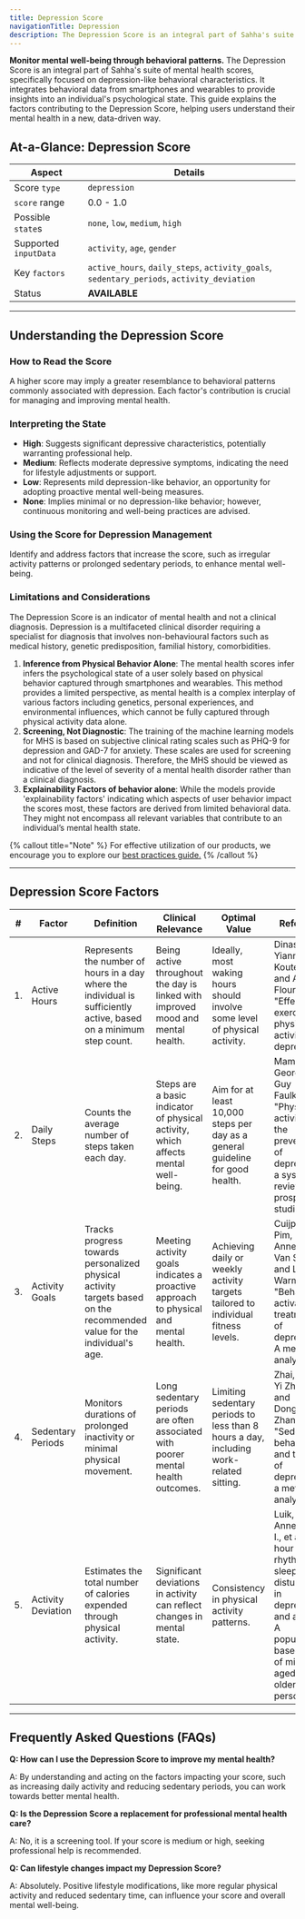 ```yaml
---
title: Depression Score
navigationTitle: Depression
description: The Depression Score is an integral part of Sahha's suite of mental health scores, specifically focused on depression-like behavioral characteristics. It integrates behavioral data from smartphones and wearables to provide insights into your psychological state.
---
```


**Monitor mental well-being through behavioral patterns.** The Depression Score is an integral part of Sahha's suite of mental health scores, specifically focused on depression-like behavioral characteristics. It integrates behavioral data from smartphones and wearables to provide insights into an individual's psychological state. This guide explains the factors contributing to the Depression Score, helping users understand their mental health in a new, data-driven way.

## At-a-Glance: Depression Score

| Aspect                | Details                                                                                    |
| --------------------- | ------------------------------------------------------------------------------------------ |
| Score `type`          | `depression`                                                                               |
| `score` range         | 0.0 - 1.0                                                                                  |
| Possible `state`s     | `none`, `low`, `medium`, `high`                                                            |
| Supported `inputData` | `activity`, `age`, `gender`                                                                |
| Key `factors`         | `active_hours`, `daily_steps`, `activity_goals`, `sedentary_periods`, `activity_deviation` |
| Status                | **AVAILABLE**                                                                              |

---

## Understanding the Depression Score

### How to Read the Score

A higher score may imply a greater resemblance to behavioral patterns commonly associated with depression. Each factor's contribution is crucial for managing and improving mental health.

### Interpreting the State

- **High**: Suggests significant depressive characteristics, potentially warranting professional help.
- **Medium**: Reflects moderate depressive symptoms, indicating the need for lifestyle adjustments or support.
- **Low**: Represents mild depression-like behavior, an opportunity for adopting proactive mental well-being measures.
- **None**: Implies minimal or no depression-like behavior; however, continuous monitoring and well-being practices are advised.

### Using the Score for Depression Management

Identify and address factors that increase the score, such as irregular activity patterns or prolonged sedentary periods, to enhance mental well-being.

### Limitations and Considerations

The Depression Score is an indicator of mental health and not a clinical diagnosis. Depression is a multifaceted clinical disorder requiring a specialist for diagnosis that involves non-behavioural factors such as medical history, genetic predisposition, familial history, comorbidities.

1. **Inference from Physical Behavior Alone**: The mental health scores infer infers the psychological state of a user solely based on physical behavior captured through smartphones and wearables. This method provides a limited perspective, as mental health is a complex interplay of various factors including genetics, personal experiences, and environmental influences, which cannot be fully captured through physical activity data alone.
2. **Screening, Not Diagnostic**: The training of the machine learning models for MHS is based on subjective clinical rating scales such as PHQ-9 for depression and GAD-7 for anxiety. These scales are used for screening and not for clinical diagnosis. Therefore, the MHS should be viewed as indicative of the level of severity of a mental health disorder rather than a clinical diagnosis.
3. **Explainability Factors of behavior alone**: While the models provide 'explainability factors' indicating which aspects of user behavior impact the scores most, these factors are derived from limited behavioral data. They might not encompass all relevant variables that contribute to an individual’s mental health state.

{% callout title="Note" %}
For effective utilization of our products, we encourage you to explore our [best practices guide.](/docs/guides/best-practices)
{% /callout %}

---

## Depression Score Factors

| #   | Factor             | Definition                                                                                                              | Clinical Relevance                                                                   | Optimal Value                                                                          | Reference                                                                                                                                                         |
| --- | ------------------ | ----------------------------------------------------------------------------------------------------------------------- | ------------------------------------------------------------------------------------ | -------------------------------------------------------------------------------------- | ----------------------------------------------------------------------------------------------------------------------------------------------------------------- |
| 1.  | Active Hours       | Represents the number of hours in a day where the individual is sufficiently active, based on a minimum step count.     | Being active throughout the day is linked with improved mood and mental health.      | Ideally, most waking hours should involve some level of physical activity.             | Dinas, P. C., Yiannis Koutedakis, and A. D. Flouris. "Effects of exercise and physical activity on depression."                                                   |
| 2.  | Daily Steps        | Counts the average number of steps taken each day.                                                                      | Steps are a basic indicator of physical activity, which affects mental well-being.   | Aim for at least 10,000 steps per day as a general guideline for good health.          | Mammen, George, and Guy Faulkner. "Physical activity and the prevention of depression: a systematic review of prospective studies."                               |
| 3.  | Activity Goals     | Tracks progress towards personalized physical activity targets based on the recommended value for the individual's age. | Meeting activity goals indicates a proactive approach to physical and mental health. | Achieving daily or weekly activity targets tailored to individual fitness levels.      | Cuijpers, Pim, Annemieke Van Straten, and Lisanne Warmerdam. "Behavioral activation treatments of depression: A meta-analysis."                                   |
| 4.  | Sedentary Periods  | Monitors durations of prolonged inactivity or minimal physical movement.                                                | Long sedentary periods are often associated with poorer mental health outcomes.      | Limiting sedentary periods to less than 8 hours a day, including work-related sitting. | Zhai, Long, Yi Zhang, and Dongfeng Zhang. "Sedentary behaviour and the risk of depression: a meta-analysis."                                                      |
| 5.  | Activity Deviation | Estimates the total number of calories expended through physical activity.                                              | Significant deviations in activity can reflect changes in mental state.              | Consistency in physical activity patterns.                                             | Luik, Annemarie I., et al. "24‐hour activity rhythm and sleep disturbances in depression and anxiety: A population‐based study of middle‐aged and older persons." |

---

## Frequently Asked Questions (FAQs)

**Q: How can I use the Depression Score to improve my mental health?**

A: By understanding and acting on the factors impacting your score, such as increasing daily activity and reducing sedentary periods, you can work towards better mental health.

**Q: Is the Depression Score a replacement for professional mental health care?**

A: No, it is a screening tool. If your score is medium or high, seeking professional help is recommended.

**Q: Can lifestyle changes impact my Depression Score?**

A: Absolutely. Positive lifestyle modifications, like more regular physical activity and reduced sedentary time, can influence your score and overall mental well-being.
